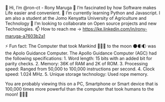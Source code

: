 👋 Hi, I’m @ron-ct - Rony Maruga
👀 I’m fascinated by how Software makes Life easier and convenient.
🌱 I’m currently learning Python and Javascript. I am also a student at the Jomo Kenyatta University of Agriculture and Technology
🤝 I’m looking to collaborate on Open source projects and new Technologies.
📫 How to reach me  ->  https://ke.linkedin.com/in/rony-maruga-a7603b2a1

⚡ Fun fact: 
            The Computer that took Mankind 🚀👨‍🚀 to the moon 🌑🌒🌓 was the Apolo Guidance Computer. 
            The Apollo Guidance Computer (AGC) had the following specifications:
                              1. Word length: 15 bits with an added bit for parity checks.
                              2. Memory: 36K of RAM and 2K of ROM.
                              3. Processing speed: Ranged from 50,000 to 100,000 instructions per second.
                              4. Clock speed: 1.024 MHz.
                              5. Unique storage technology: Used rope memory.

You are probably viewing this on a PC, Smartphone or Smart device that is 100,000 times more powerful than the computer that took humans to the moon! 🤯🤯🤯
                              

<!---
ron-ct/ron-ct is a ✨ special ✨ repository because its `README.md` (this file) appears on your GitHub profile.
You can click the Preview link to take a look at your changes.
--->
